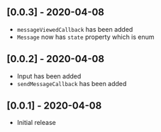 ## [0.0.3] - 2020-04-08

* ```messageViewedCallback``` has been added
* ```Message``` now has ```state``` property which is enum

## [0.0.2] - 2020-04-08

* Input has been added
* ```sendMessageCallback``` has been added

## [0.0.1] - 2020-04-08

* Initial release
